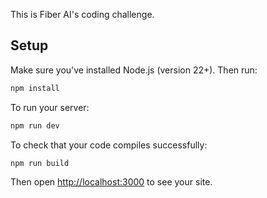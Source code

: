 This is Fiber AI's coding challenge.

## Setup

Make sure you've installed Node.js (version 22+). Then run:

```bash
npm install
```

To run your server:

```bash
npm run dev
```

To check that your code compiles successfully:

```bash
npm run build
```

Then open <http://localhost:3000> to see your site.
